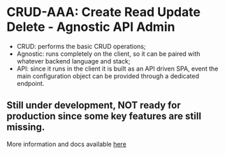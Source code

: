 # CRUD-AAA: Create Read Update Delete - Agnostic API Admin
* CRUD: performs the basic CRUD operations;
* Agnostic: runs completely on the client, so it can be paired with whatever backend language and stack;
* API: since it runs in the client it is built as an API driven SPA, event the main configuration object can be provided through a dedicated endpoint.

## Still under development, NOT ready for production since some key features are still missing.

More information and docs available [here](https://giovannirodighiero.gitbooks.io/crud-aaa/)
